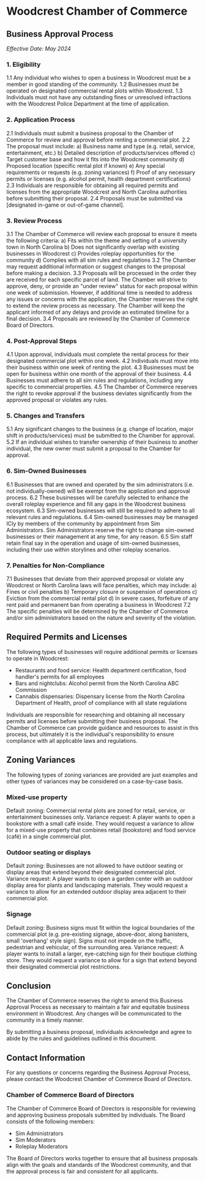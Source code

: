 # Woodcrest Chamber of Commerce
## Business Approval Process
*Effective Date: May 2024*

### 1. Eligibility
1.1 Any individual who wishes to open a business in Woodcrest must be a member in good standing of the community.
1.2 Businesses must be operated on designated commercial rental plots within Woodcrest.
1.3 Individuals must not have any outstanding fines or unresolved infractions with the Woodcrest Police Department at the time of application.

### 2. Application Process
2.1 Individuals must submit a business proposal to the Chamber of Commerce for review and approval before renting a commercial plot.
2.2 The proposal must include:
   a) Business name and type (e.g. retail, service, entertainment, etc.)
   b) Detailed description of products/services offered
   c) Target customer base and how it fits into the Woodcrest community
   d) Proposed location (specific rental plot if known)
   e) Any special requirements or requests (e.g. zoning variances)
   f) Proof of any necessary permits or licenses (e.g. alcohol permit, health department certifications)
2.3 Individuals are responsible for obtaining all required permits and licenses from the appropriate Woodcrest and North Carolina authorities before submitting their proposal.
2.4 Proposals must be submitted via [designated in-game or out-of-game channel].

### 3. Review Process
3.1 The Chamber of Commerce will review each proposal to ensure it meets the following criteria:
   a) Fits within the theme and setting of a university town in North Carolina
   b) Does not significantly overlap with existing businesses in Woodcrest
   c) Provides roleplay opportunities for the community
   d) Complies with all sim rules and regulations
3.2 The Chamber may request additional information or suggest changes to the proposal before making a decision.
3.3 Proposals will be processed in the order they are received for each specific parcel of land. The Chamber will strive to approve, deny, or provide an "under review" status for each proposal within one week of submission. However, if additional time is needed to address any issues or concerns with the application, the Chamber reserves the right to extend the review process as necessary. The Chamber will keep the applicant informed of any delays and provide an estimated timeline for a final decision.
3.4 Proposals are reviewed by the Chamber of Commerce Board of Directors.

### 4. Post-Approval Steps
4.1 Upon approval, individuals must complete the rental process for their designated commercial plot within one week.
4.2 Individuals must move into their business within one week of renting the plot. 
4.3 Businesses must be open for business within one month of the approval of their business.
4.4 Businesses must adhere to all sim rules and regulations, including any specific to commercial properties.
4.5 The Chamber of Commerce reserves the right to revoke approval if the business deviates significantly from the approved proposal or violates any rules.

### 5. Changes and Transfers
5.1 Any significant changes to the business (e.g. change of location, major shift in products/services) must be submitted to the Chamber for approval.
5.2 If an individual wishes to transfer ownership of their business to another individual, the new owner must submit a proposal to the Chamber for approval.

### 6. Sim-Owned Businesses
6.1 Businesses that are owned and operated by the sim administrators (i.e. not individually-owned) will be exempt from the application and approval process.
6.2 These businesses will be carefully selected to enhance the overall roleplay experience and fill any gaps in the Woodcrest business ecosystem.
6.3 Sim-owned businesses will still be required to adhere to all relevant rules and regulations.
6.4 Sim-owned businesses may be managed ICly by members of the community by appointment from Sim Administrators. Sim Administrators reserve the right to change sim-owned businesses or their management at any time, for any reason. 
6.5 Sim staff retain final say in the operation and usage of sim-owned businesses, including their use within storylines and other roleplay scenarios.

### 7. Penalties for Non-Compliance
7.1 Businesses that deviate from their approved proposal or violate any Woodcrest or North Carolina laws will face penalties, which may include:
   a) Fines or civil penalties
   b) Temporary closure or suspension of operations
   c) Eviction from the commercial rental plot
   d) In severe cases, forfeiture of any rent paid and permanent ban from operating a business in Woodcrest
7.2 The specific penalties will be determined by the Chamber of Commerce and/or sim administrators based on the nature and severity of the violation.

## Required Permits and Licenses
The following types of businesses will require additional permits or licenses to operate in Woodcrest:
- Restaurants and food service: Health department certification, food handler's permits for all employees
- Bars and nightclubs: Alcohol permit from the North Carolina ABC Commission
- Cannabis dispensaries: Dispensary license from the North Carolina Department of Health, proof of compliance with all state regulations

Individuals are responsible for researching and obtaining all necessary permits and licenses before submitting their business proposal. The Chamber of Commerce can provide guidance and resources to assist in this process, but ultimately it is the individual's responsibility to ensure compliance with all applicable laws and regulations.

## Zoning Variances
The following types of zoning variances are provided are just examples and other types of variances may be considered on a case-by-case basis.

### Mixed-use property
Default zoning: Commercial rental plots are zoned for retail, service, or entertainment businesses only.
Variance request: A player wants to open a bookstore with a small café inside. They would request a variance to allow for a mixed-use property that combines retail (bookstore) and food service (café) in a single commercial plot.

### Outdoor seating or displays
Default zoning: Businesses are not allowed to have outdoor seating or display areas that extend beyond their designated commercial plot.
Variance request: A player wants to open a garden center with an outdoor display area for plants and landscaping materials. They would request a variance to allow for an extended outdoor display area adjacent to their commercial plot.

### Signage
Default zoning: Business signs must fit within the logical boundaries of the commercial plot (e.g. pre-existing signage, above-door, along banisters, small 'overhang' style sign). Signs must not impede on the traffic, pedestrian and vehicular, of the surrounding area.
Variance request: A player wants to install a larger, eye-catching sign for their boutique clothing store. They would request a variance to allow for a sign that extend beyond their designated commercial plot restrictions.

## Conclusion
The Chamber of Commerce reserves the right to amend this Business Approval Process as necessary to maintain a fair and equitable business environment in Woodcrest. Any changes will be communicated to the community in a timely manner.

By submitting a business proposal, individuals acknowledge and agree to abide by the rules and guidelines outlined in this document.

## Contact Information
For any questions or concerns regarding the Business Approval Process, please contact the Woodcrest Chamber of Commerce Board of Directors.

### Chamber of Commerce Board of Directors
The Chamber of Commerce Board of Directors is responsible for reviewing and approving business proposals submitted by individuals. The Board consists of the following members:

- Sim Administrators
- Sim Moderators
- Roleplay Moderators

The Board of Directors works together to ensure that all business proposals align with the goals and standards of the Woodcrest community, and that the approval process is fair and consistent for all applicants.
